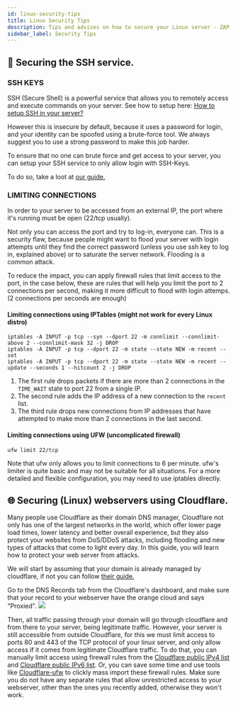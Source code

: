 ```yaml
---
id: linux-security-tips
title: Linux Security Tips
description: Tips and advices on how to secure your Linux server - ZAP-Hosting.com documentation
sidebar_label: Security Tips
---
```

## 🔑 Securing the SSH service.
### SSH KEYS
SSH (Secure Shell) is a powerful service that allows you to remotely access and execute commands on your server. See how to setup here:  [How to setup SSH in your server?](https://zap-hosting.com/guides/docs/vserver-linux-ssh)

However this is insecure by default, because it uses a password for login, and your identity can be spoofed using a brute-force tool. We always suggest you to use a strong password to make this job harder.

To ensure that no one can brute force and get access to your server, you can setup your SSH service to only allow login with SSH-Keys.

To do so, take a loot at [our guide.](https://zap-hosting.com/guides/docs/vserver-linux-sshkey#generate-ssh-key)

### LIMITING CONNECTIONS
In order to your server to be accessed from an external IP, the port where it's running must be open (22/tcp usually).

Not only you can access the port and try to log-in, everyone can. This is a security flaw, because people might want to flood your server with login attempts until they find the correct password (unless you use ssh key to log in, explained above) or to saturate the server network. Flooding is a common attack.

To reduce the impact, you can apply firewall rules that limit access to the port, in the case below, these are rules that will help you limit the port to 2 connections per second, making it more difficult to flood with login attemps. (2 connections per seconds are enough)
#### Limiting connections using IPTables (might not work for every Linux distro)
```
iptables -A INPUT -p tcp --syn --dport 22 -m connlimit --connlimit-above 2 --connlimit-mask 32 -j DROP
iptables -A INPUT -p tcp --dport 22 -m state --state NEW -m recent --set
iptables -A INPUT -p tcp --dport 22 -m state --state NEW -m recent --update --seconds 1 --hitcount 2 -j DROP
```
1.  The first rule drops packets if there are more than 2 connections in the `TIME_WAIT` state to port 22 from a single IP.
2.  The second rule adds the IP address of a new connection to the `recent` list.
3.  The third rule drops new connections from IP addresses that have attempted to make more than 2 connections in the last second.

#### Limiting connections using UFW (uncomplicated firewall)
```
ufw limit 22/tcp
```
Note that ufw only allows you to limit connections to 6 per minute. ufw's limiter is quite basic and may not be suitable for all situations. For a more detailed and flexible configuration, you may need to use iptables directly.

## 🌐 Securing (Linux) webservers using Cloudflare.
Many people use Cloudflare as their domain DNS manager, Cloudflare not only has one of the largest networks in the world, which offer lower page load times, lower latency and better overall experience, but they also protect your websites from DoS/DDoS attacks, including flooding and new types of attacks that come to light every day.
In this guide, you will learn how to protect your web server from attacks.

We will start by assuming that your domain is already managed by cloudflare, if not you can follow [their guide.](https://developers.cloudflare.com/fundamentals/get-started/setup/add-site/)

Go to the DNS Records tab from the Cloudflare's dashboard, and make sure that your record to your webserver have the orange cloud and says "Proxied".
![](https://i.imgur.com/wNEoWQP.png)

Then, all traffic passing through your domain will go through cloudflare and from there to your server, being legitimate traffic.
However, your server is still accessible from outside Cloudflare, for this we must limit access to ports 80 and 443 of the TCP protocol of your linux server, and only allow access if it comes from legitimate Cloudflare traffic.
To do that, you can manually limit access using firewall rules from the [Cloudflare public IPv4 list](https://cloudflare.com/ips-v4) and [Cloudflare public IPv6 list](https://cloudflare.com/ips-v6).
Or, you can save some time and use tools like [Cloudflare-ufw](https://github.com/Paul-Reed/cloudflare-ufw) to clickly mass import these firewall rules.
Make sure you do not have any separate rules that allow unrestricted access to your webserver, other than the ones you recently added, otherwise they won't work.
